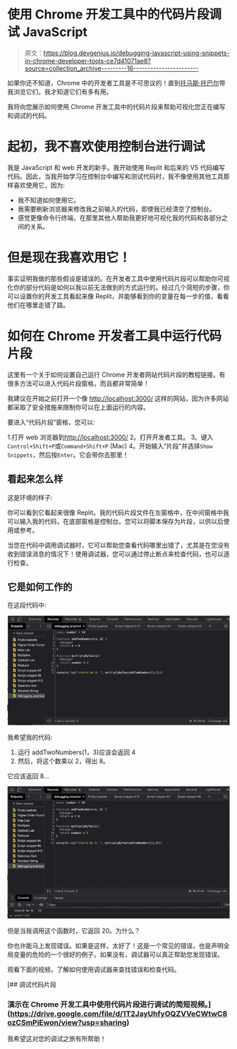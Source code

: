 # 使用 Chrome 开发工具中的代码片段调试 JavaScript

> 原文：<https://blog.devgenius.io/debugging-javascript-using-snippets-in-chrome-developer-tools-ce7d41071ae8?source=collection_archive---------16----------------------->

如果你还不知道，Chrome 中的开发者工具是不可思议的！直到[托马斯·托巴尔](https://medium.com/@codetombomb)带我浏览它们，我才知道它们有多有用。

我将向您展示如何使用 Chrome 开发工具中的代码片段来帮助可视化您正在编写和调试的代码。

# 起初，我不喜欢使用控制台进行调试

我是 JavaScript 和 web 开发的新手。我开始使用 Replit 和后来的 VS 代码编写代码。因此，当我开始学习在控制台中编写和测试代码时，我不像使用其他工具那样喜欢使用它，因为:

*   我不知道如何使用它。
*   我需要刷新浏览器来修改我之前输入的代码，即使我已经清空了控制台。
*   感觉更像命令行终端，在那里其他人帮助我更好地可视化我的代码和各部分之间的关系。

# 但是现在我喜欢用它！

事实证明我做的那些假设是错误的。在开发者工具中使用代码片段可以帮助你可视化你的部分代码是如何以我以前无法做到的方式运行的。经过几个简短的步骤，你可以设置你的开发工具看起来像 Replit，并能够看到你的变量在每一步的值，看看他们在哪里走错了路。

# 如何在 Chrome 开发者工具中运行代码片段

这里有一个关于如何设置自己运行 Chrome 开发者网站代码片段的教程链接。有很多方法可以进入代码片段窗格，而且都非常简单！

我建议在开始之前打开一个像 [http://localhost:3000/](http://localhost:3000/](http://localhost:3000/)) 这样的网站，因为许多网站都采取了安全措施来限制你可以在上面运行的内容。

要进入“代码片段”窗格，您可以:

1.打开 web 浏览器到[http://localhost:3000/](http://localhost:3000/](http://localhost:3000/))
2。打开开发者工具。
3。键入`Control+Shift+P`或`Command+Shift+P` (Mac)
4。开始输入“片段”并选择`Show Snippets`，然后按`Enter`。它会带你去那里！

## 看起来怎么样

这是环境的样子:

你可以看到它看起来很像 Replit。我的代码片段文件在左窗格中，在中间窗格中我可以输入我的代码，在底部窗格是控制台。您可以将脚本保存为片段，以供以后使用或参考。

当您在代码中调用调试器时，它可以帮助您查看代码哪里出错了，尤其是在您没有收到错误消息的情况下！使用调试器，您可以通过停止断点来检查代码，也可以逐行检查。

## 它是如何工作的

在这段代码中:

![](img/316e9ae577934b39aad8db4a64446ffe.png)

我希望我的代码:

1.  运行 addTwoNumbers(1，3)应该会返回 4
2.  然后，将这个数乘以 2，得出 8。

它应该返回 8…

![](img/77693731fb8e0a02ad5c95758e02d183.png)

但是当我调用这个函数时，它返回 20。为什么？

你也许能马上发现错误。如果是这样，太好了！这是一个常见的错误，也是声明全局变量的危险的一个很好的例子。如果没有，调试器可以真正帮助您发现错误。

观看下面的视频，了解如何使用调试器来查找错误和检查代码。

[](https://drive.google.com/file/d/1T2JayUhfyOQZVVeCWtwC8ozCSmPiEwon/view?usp=sharing) [## 调试代码片段

### 演示在 Chrome 开发工具中使用代码片段进行调试的简短视频。](https://drive.google.com/file/d/1T2JayUhfyOQZVVeCWtwC8ozCSmPiEwon/view?usp=sharing) 

我希望这对您的调试之旅有所帮助！